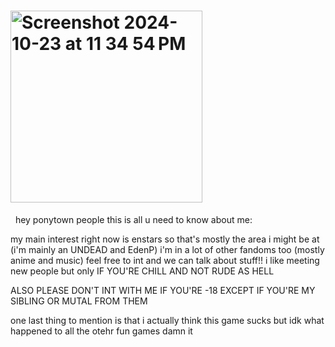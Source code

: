 #      <img width="307" alt="Screenshot 2024-10-23 at 11 34 54 PM" src="https://github.com/user-attachments/assets/cae27416-65af-4ee7-94a9-6fc55f1ae7f6">

 &nbsp;
 hey ponytown people this is all u need to know about me:

my main interest right now is enstars so that's mostly the area i might be at (i'm mainly an UNDEAD and EdenP) i'm in a lot of other fandoms too (mostly anime and music) feel free to int and we can talk about stuff!! i like meeting new people but only IF YOU'RE CHILL AND NOT RUDE AS HELL

ALSO PLEASE DON'T INT WITH ME IF YOU'RE -18 EXCEPT IF YOU'RE MY SIBLING OR MUTAL FROM THEM

one last thing to mention is that i actually think this game sucks but idk what happened to all the otehr fun games damn it

<!--
**iamgoingtoslay/iamgoingtoslay** is a ✨ _special_ ✨ repository because its `README.md` (this file) appears on your GitHub profile.

Here are some ideas to get you started:

- 🔭 I’m currently working on ...
- 🌱 I’m currently learning ...
- 👯 I’m looking to collaborate on ...
- 🤔 I’m looking for help with ...
- 💬 Ask me about ...
- 📫 How to reach me: ...
- 😄 Pronouns: ...
- ⚡ Fun fact: ...
-->
